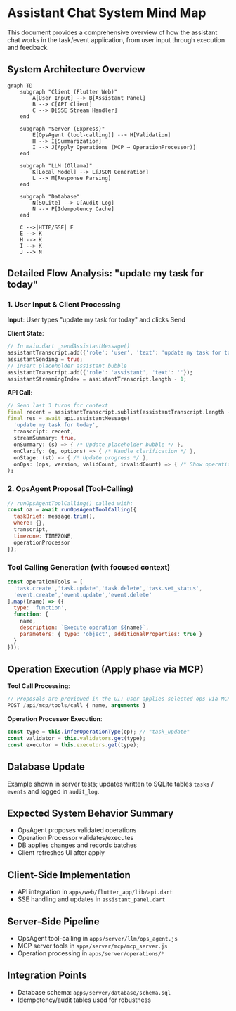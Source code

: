 # Assistant Chat System Mind Map

This document provides a comprehensive overview of how the assistant chat works in the task/event application, from user input through execution and feedback.

## System Architecture Overview

```mermaid
graph TD
    subgraph "Client (Flutter Web)"
        A[User Input] --> B[Assistant Panel]
        B --> C[API Client]
        C --> D[SSE Stream Handler]
    end
    
    subgraph "Server (Express)"
        E[OpsAgent (tool-calling)] --> H[Validation]
        H --> I[Summarization]
        I --> J[Apply Operations (MCP → OperationProcessor)]
    end
    
    subgraph "LLM (Ollama)"
        K[Local Model] --> L[JSON Generation]
        L --> M[Response Parsing]
    end
    
    subgraph "Database"
        N[SQLite] --> O[Audit Log]
        N --> P[Idempotency Cache]
    end
    
    C -->|HTTP/SSE| E
    E --> K
    H --> K
    I --> K
    J --> N
```

## Detailed Flow Analysis: "update my task for today"

### 1. User Input & Client Processing

**Input**: User types "update my task for today" and clicks Send

**Client State**:
```dart
// In main.dart _sendAssistantMessage()
assistantTranscript.add({'role': 'user', 'text': 'update my task for today'});
assistantSending = true;
// Insert placeholder assistant bubble
assistantTranscript.add({'role': 'assistant', 'text': ''});
assistantStreamingIndex = assistantTranscript.length - 1;
```

**API Call**:
```dart
// Send last 3 turns for context
final recent = assistantTranscript.sublist(assistantTranscript.length - 3);
final res = await api.assistantMessage(
  'update my task for today',
  transcript: recent,
  streamSummary: true,
  onSummary: (s) => { /* Update placeholder bubble */ },
  onClarify: (q, options) => { /* Handle clarification */ },
  onStage: (st) => { /* Update progress */ },
  onOps: (ops, version, validCount, invalidCount) => { /* Show operations */ }
);
```

### 2. OpsAgent Proposal (Tool-Calling)

```javascript
// runOpsAgentToolCalling() called with:
const oa = await runOpsAgentToolCalling({ 
  taskBrief: message.trim(),
  where: {},
  transcript,
  timezone: TIMEZONE,
  operationProcessor
});
```

### Tool Calling Generation (with focused context)
```javascript
const operationTools = [
  'task.create','task.update','task.delete','task.set_status',
  'event.create','event.update','event.delete'
].map((name) => ({
  type: 'function',
  function: {
    name,
    description: `Execute operation ${name}`,
    parameters: { type: 'object', additionalProperties: true }
  }
}));
```

## Operation Execution (Apply phase via MCP)

**Tool Call Processing**:
```javascript
// Proposals are previewed in the UI; user applies selected ops via MCP
POST /api/mcp/tools/call { name, arguments }
```

**Operation Processor Execution**:
```javascript
const type = this.inferOperationType(op); // "task_update"
const validator = this.validators.get(type);
const executor = this.executors.get(type);
```

## Database Update

Example shown in server tests; updates written to SQLite tables `tasks` / `events` and logged in `audit_log`.

## Expected System Behavior Summary
- OpsAgent proposes validated operations
- Operation Processor validates/executes
- DB applies changes and records batches
- Client refreshes UI after apply

## Client-Side Implementation
- API integration in `apps/web/flutter_app/lib/api.dart`
- SSE handling and updates in `assistant_panel.dart`

## Server-Side Pipeline
- OpsAgent tool-calling in `apps/server/llm/ops_agent.js`
- MCP server tools in `apps/server/mcp/mcp_server.js`
- Operation processing in `apps/server/operations/*`

## Integration Points
- Database schema: `apps/server/database/schema.sql`
- Idempotency/audit tables used for robustness
